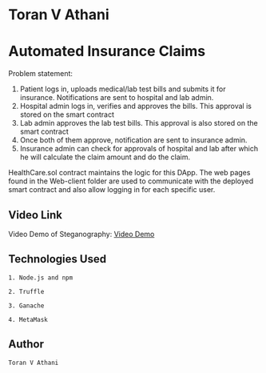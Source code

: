 # Toran V Athani 
# Automated Insurance Claims

Problem statement:

1. Patient logs in, uploads medical/lab test bills and submits it for insurance. Notifications are sent to hospital and lab admin.
2. Hospital admin logs in, verifies and approves the bills. This approval is stored on the smart contract
3. Lab admin approves the lab test bills. This approval is also stored on the smart contract
4. Once both of them approve, notification are sent to insurance admin.
5. Insurance admin can check for approvals of hospital and lab after which he will calculate the claim amount and do the claim.

HealthCare.sol contract maintains the logic for this DApp.
The web pages found in the Web-client folder are used to communicate with the deployed smart contract and also allow logging in for each specific user.


## Video Link

Video Demo of Steganography: [Video Demo](https://www.loom.com/share/ce9a01d273654879baadb1e5b8c48db0)


## Technologies Used
```
1. Node.js and npm

2. Truffle

3. Ganache

4. MetaMask
```

## Author 
```
Toran V Athani
```
